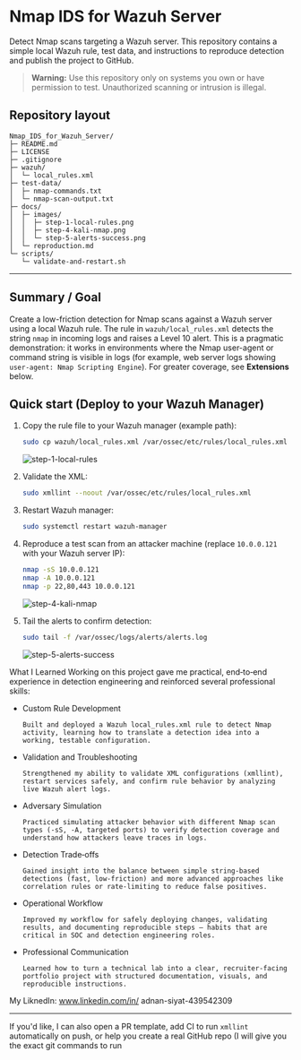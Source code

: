 # Nmap IDS for Wazuh Server

Detect Nmap scans targeting a Wazuh server. This repository contains a simple local Wazuh rule, test data, and instructions to reproduce detection and publish the project to GitHub.

> **Warning:** Use this repository only on systems you own or have permission to test. Unauthorized scanning or intrusion is illegal.

## Repository layout

```
Nmap_IDS_for_Wazuh_Server/
├─ README.md
├─ LICENSE
├─ .gitignore
├─ wazuh/
│  └─ local_rules.xml
├─ test-data/
│  ├─ nmap-commands.txt
│  └─ nmap-scan-output.txt
├─ docs/
│  ├─ images/
│  │  ├─ step-1-local-rules.png
│  │  ├─ step-4-kali-nmap.png
│  │  └─ step-5-alerts-success.png
│  └─ reproduction.md
└─ scripts/
   └─ validate-and-restart.sh
```

---

## Summary / Goal

Create a low-friction detection for Nmap scans against a Wazuh server using a local Wazuh rule. The rule in `wazuh/local_rules.xml` detects the string `nmap` in incoming logs and raises a Level 10 alert. This is a pragmatic demonstration: it works in environments where the Nmap user-agent or command string is visible in logs (for example, web server logs showing `user-agent: Nmap Scripting Engine`). For greater coverage, see **Extensions** below.

## Quick start (Deploy to your Wazuh Manager)

1. Copy the rule file to your Wazuh manager (example path):
   ```bash
   sudo cp wazuh/local_rules.xml /var/ossec/etc/rules/local_rules.xml
   ```
   ![step-1-local-rules](https://github.com/user-attachments/assets/5ca78fc6-f1fc-4b2e-ae11-f2a36fa5e869)

2. Validate the XML:
   ```bash
   sudo xmllint --noout /var/ossec/etc/rules/local_rules.xml
   ```
3. Restart Wazuh manager:
   ```bash
   sudo systemctl restart wazuh-manager
   ```
4. Reproduce a test scan from an attacker machine (replace `10.0.0.121` with your Wazuh server IP):
   ```bash
   nmap -sS 10.0.0.121
   nmap -A 10.0.0.121
   nmap -p 22,80,443 10.0.0.121
   ```
   ![step-4-kali-nmap](https://github.com/user-attachments/assets/b2c45043-6b11-4b7d-9a5b-75f1f7d7f426)

   
5. Tail the alerts to confirm detection:
   ```bash
   sudo tail -f /var/ossec/logs/alerts/alerts.log
   ```
   ![step-5-alerts-success](https://github.com/user-attachments/assets/1046b3ae-13e8-4ef5-8f10-2d7db1190e35)


What I Learned
Working on this project gave me practical, end‑to‑end experience in detection engineering and reinforced several professional skills:
- Custom Rule Development

      Built and deployed a Wazuh local_rules.xml rule to detect Nmap activity, learning how to translate a detection idea into a working, testable configuration.

- Validation and Troubleshooting

      Strengthened my ability to validate XML configurations (xmllint), restart services safely, and confirm rule behavior by analyzing live Wazuh alert logs.

- Adversary Simulation

      Practiced simulating attacker behavior with different Nmap scan types (-sS, -A, targeted ports) to verify detection coverage and understand how attackers leave traces in logs.

- Detection Trade‑offs

      Gained insight into the balance between simple string‑based detections (fast, low‑friction) and more advanced approaches like correlation rules or rate‑limiting to reduce false positives.

- Operational Workflow

      Improved my workflow for safely deploying changes, validating results, and documenting reproducible steps — habits that are critical in SOC and detection engineering roles.

- Professional Communication

      Learned how to turn a technical lab into a clear, recruiter‑facing portfolio project with structured documentation, visuals, and reproducible instructions.

My LiknedIn: www.linkedin.com/in/
adnan-siyat-439542309

---
If you'd like, I can also open a PR template, add CI to run `xmllint` automatically on push, or help you create a real GitHub repo (I will give you the exact git commands to run
